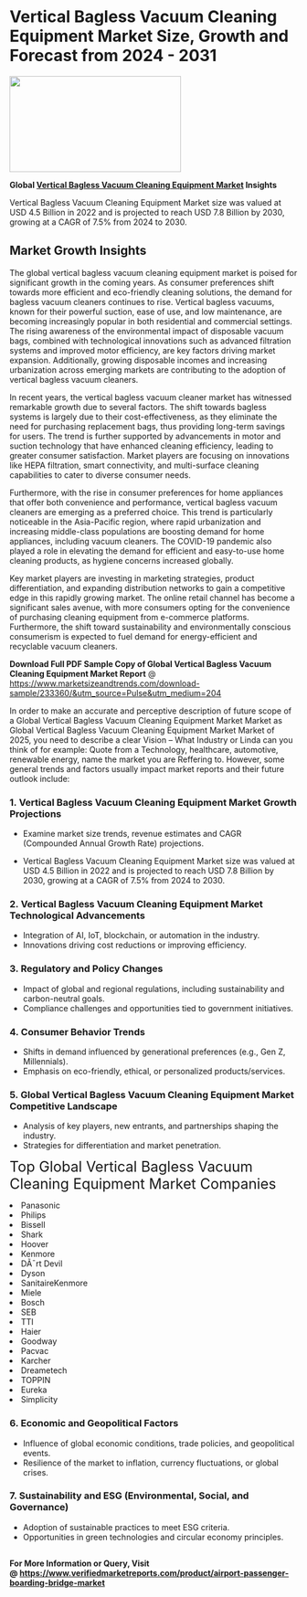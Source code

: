 <H1>Vertical Bagless Vacuum Cleaning Equipment Market Size, Growth and Forecast from 2024 - 2031</H1><img class="aligncenter size-medium wp-image-584254" src="https://thirdeyenews.in/wp-content/uploads/2024/09/Global-Market-Research-300x168.jpeg" alt="" width="300" height="168" /><p><strong>Global&nbsp;<a href="https://www.marketsizeandtrends.com/download-sample/233360/&amp;utm_source=Pulse&amp;utm_medium=204">Vertical Bagless Vacuum Cleaning Equipment Market</a> Insights</strong></p><p>Vertical Bagless Vacuum Cleaning Equipment Market size was valued at USD 4.5 Billion in 2022 and is projected to reach USD 7.8 Billion by 2030, growing at a CAGR of 7.5% from 2024 to 2030.</p><p><h2>Market Growth Insights</h2> The global vertical bagless vacuum cleaning equipment market is poised for significant growth in the coming years. As consumer preferences shift towards more efficient and eco-friendly cleaning solutions, the demand for bagless vacuum cleaners continues to rise. Vertical bagless vacuums, known for their powerful suction, ease of use, and low maintenance, are becoming increasingly popular in both residential and commercial settings. The rising awareness of the environmental impact of disposable vacuum bags, combined with technological innovations such as advanced filtration systems and improved motor efficiency, are key factors driving market expansion. Additionally, growing disposable incomes and increasing urbanization across emerging markets are contributing to the adoption of vertical bagless vacuum cleaners. <p>In recent years, the vertical bagless vacuum cleaner market has witnessed remarkable growth due to several factors. The shift towards bagless systems is largely due to their cost-effectiveness, as they eliminate the need for purchasing replacement bags, thus providing long-term savings for users. The trend is further supported by advancements in motor and suction technology that have enhanced cleaning efficiency, leading to greater consumer satisfaction. Market players are focusing on innovations like HEPA filtration, smart connectivity, and multi-surface cleaning capabilities to cater to diverse consumer needs.</p> <p>Furthermore, with the rise in consumer preferences for home appliances that offer both convenience and performance, vertical bagless vacuum cleaners are emerging as a preferred choice. This trend is particularly noticeable in the Asia-Pacific region, where rapid urbanization and increasing middle-class populations are boosting demand for home appliances, including vacuum cleaners. The COVID-19 pandemic also played a role in elevating the demand for efficient and easy-to-use home cleaning products, as hygiene concerns increased globally.</p> <p>Key market players are investing in marketing strategies, product differentiation, and expanding distribution networks to gain a competitive edge in this rapidly growing market. The online retail channel has become a significant sales avenue, with more consumers opting for the convenience of purchasing cleaning equipment from e-commerce platforms. Furthermore, the shift toward sustainability and environmentally conscious consumerism is expected to fuel demand for energy-efficient and recyclable vacuum cleaners.</p> </p><p><span class=""><strong>Download Full PDF Sample Copy of Global Vertical Bagless Vacuum Cleaning Equipment Market Report</strong> @ <a href="https://www.marketsizeandtrends.com/download-sample/233360/&amp;utm_source=Pulse&amp;utm_medium=204" target="_blank">https://www.marketsizeandtrends.com/download-sample/233360/&amp;utm_source=Pulse&amp;utm_medium=204</a></span></p><p>In order to make an accurate and perceptive description of future scope of a Global&nbsp;Vertical Bagless Vacuum Cleaning Equipment Market Market as Global&nbsp;Vertical Bagless Vacuum Cleaning Equipment Market Market of 2025, you need to describe a clear Vision &ndash; What Industry or Linda can you think of for example: Quote from a Technology, healthcare, automotive, renewable energy, name the market you are Reffering to. However, some general trends and factors usually impact market reports and their future outlook include:</p><h3>1.&nbsp;<strong>Vertical Bagless Vacuum Cleaning Equipment Market Growth Projections</strong></h3><ul><li>Examine market size trends, revenue estimates and CAGR (Compounded Annual Growth Rate) projections.</li><li><p>Vertical Bagless Vacuum Cleaning Equipment Market size was valued at USD 4.5 Billion in 2022 and is projected to reach USD 7.8 Billion by 2030, growing at a CAGR of 7.5% from 2024 to 2030.</p></li></ul><h3>2.&nbsp;<strong>Vertical Bagless Vacuum Cleaning Equipment Market Technological Advancements</strong></h3><ul><li>Integration of AI, IoT, blockchain, or automation in the industry.</li><li>Innovations driving cost reductions or improving efficiency.</li></ul><h3>3.&nbsp;<strong>Regulatory and Policy Changes</strong></h3><ul><li>Impact of global and regional regulations, including sustainability and carbon-neutral goals.</li><li>Compliance challenges and opportunities tied to government initiatives.</li></ul><h3>4.&nbsp;<strong>Consumer Behavior Trends</strong></h3><ul><li>Shifts in demand influenced by generational preferences (e.g., Gen Z, Millennials).</li><li>Emphasis on eco-friendly, ethical, or personalized products/services.</li></ul><h3>5.&nbsp;<strong>Global Vertical Bagless Vacuum Cleaning Equipment Market Competitive Landscape</strong></h3><ul><li>Analysis of key players, new entrants, and partnerships shaping the industry.</li><li>Strategies for differentiation and market penetration.</li></ul><p data-pm-slice="1 1 []"><span style="color: inherit; font-family: inherit; font-size: 25px;">Top Global Vertical Bagless Vacuum Cleaning Equipment Market Companies</span></p><div class="" data-test-id=""><p><li>Panasonic</li><li> Philips</li><li> Bissell</li><li> Shark</li><li> Hoover</li><li> Kenmore</li><li> DÃ¯rt Devil</li><li> Dyson</li><li> SanitaireKenmore</li><li> Miele</li><li> Bosch</li><li> SEB</li><li> TTI</li><li> Haier</li><li> Goodway</li><li> Pacvac</li><li> Karcher</li><li> Dreametech</li><li> TOPPIN</li><li> Eureka</li><li> Simplicity</li></p></div><h3>6.&nbsp;<strong>Economic and Geopolitical Factors</strong></h3><ul><li>Influence of global economic conditions, trade policies, and geopolitical events.</li><li>Resilience of the market to inflation, currency fluctuations, or global crises.</li></ul><h3>7.&nbsp;<strong>Sustainability and ESG (Environmental, Social, and Governance)</strong></h3><ul><li>Adoption of sustainable practices to meet ESG criteria.</li><li>Opportunities in green technologies and circular economy principles.</li></ul><h2><strong style="font-size: 14px;">For More Information or Query, Visit @&nbsp;</strong><a style="background-color: #ffffff; font-size: 14px;" href="https://www.marketsizeandtrends.com/report/vertical-bagless-vacuum-cleaning-equipment-market/" target="_blank">https://www.verifiedmarketreports.com/product/airport-passenger-boarding-bridge-market</a></h2>
